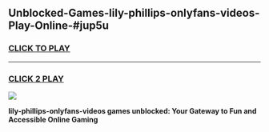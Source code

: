 
## Unblocked-Games-lily-phillips-onlyfans-videos-Play-Online-#jup5u
<h3>
<a href="https://premium.freeplayer.one?title=lily-phillips-onlyfans-videos&ref=27F">CLICK TO PLAY</a></h3>
<hr>

<h3>
<a href="https://premium.freeplayer.one?title=lily-phillips-onlyfans-videos&ref=27F">CLICK 2 PLAY</a>
  
</h3>

<a href="https://premium.freeplayer.one?title=lily-phillips-onlyfans-videos&ref=27F"><img src="https://clearcache.store/games.png"></a>


**lily-phillips-onlyfans-videos games unblocked: Your Gateway to Fun and Accessible Online Gaming**
